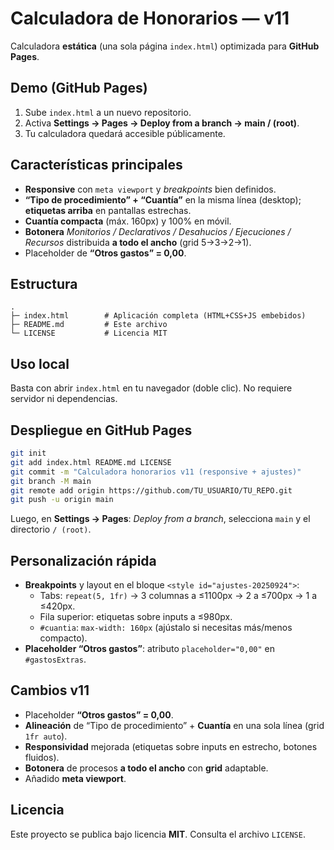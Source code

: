 # Calculadora de Honorarios — v11

Calculadora **estática** (una sola página `index.html`) optimizada para **GitHub Pages**.

## Demo (GitHub Pages)
1. Sube `index.html` a un nuevo repositorio.
2. Activa **Settings → Pages → Deploy from a branch → main / (root)**.
3. Tu calculadora quedará accesible públicamente.

## Características principales
- **Responsive** con `meta viewport` y *breakpoints* bien definidos.
- **“Tipo de procedimiento” + “Cuantía”** en la misma línea (desktop); **etiquetas arriba** en pantallas estrechas.
- **Cuantía compacta** (máx. 160px) y 100% en móvil.
- **Botonera** *Monitorios / Declarativos / Desahucios / Ejecuciones / Recursos* distribuida **a todo el ancho** (grid 5→3→2→1).
- Placeholder de **“Otros gastos” = 0,00**.

## Estructura
```
.
├─ index.html        # Aplicación completa (HTML+CSS+JS embebidos)
├─ README.md         # Este archivo
└─ LICENSE           # Licencia MIT
```

## Uso local
Basta con abrir `index.html` en tu navegador (doble clic). No requiere servidor ni dependencias.

## Despliegue en GitHub Pages
```bash
git init
git add index.html README.md LICENSE
git commit -m "Calculadora honorarios v11 (responsive + ajustes)"
git branch -M main
git remote add origin https://github.com/TU_USUARIO/TU_REPO.git
git push -u origin main
```
Luego, en **Settings → Pages**: *Deploy from a branch*, selecciona `main` y el directorio `/ (root)`.

## Personalización rápida
- **Breakpoints** y layout en el bloque `<style id="ajustes-20250924">`:
  - Tabs: `repeat(5, 1fr)` → 3 columnas a ≤1100px → 2 a ≤700px → 1 a ≤420px.
  - Fila superior: etiquetas sobre inputs a ≤980px.
  - `#cuantia`: `max-width: 160px` (ajústalo si necesitas más/menos compacto).
- **Placeholder “Otros gastos”**: atributo `placeholder="0,00"` en `#gastosExtras`.

## Cambios v11
- Placeholder **“Otros gastos” = 0,00**.
- **Alineación** de “Tipo de procedimiento” + **Cuantía** en una sola línea (grid `1fr auto`).
- **Responsividad** mejorada (etiquetas sobre inputs en estrecho, botones fluidos).
- **Botonera** de procesos **a todo el ancho** con **grid** adaptable.
- Añadido **meta viewport**.

## Licencia
Este proyecto se publica bajo licencia **MIT**. Consulta el archivo `LICENSE`.
